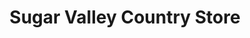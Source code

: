 ---
title: "Sugar Valley Country Store"
url: /sugar-valley/sugar-valley-country-store/
shop: convenience
---